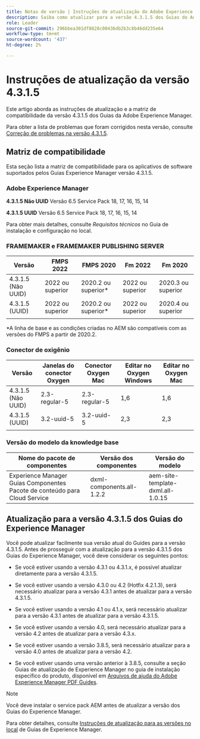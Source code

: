 ```yaml
---
title: Notas de versão | Instruções de atualização do Adobe Experience Manager Guides versão 4.3.1.5
description: Saiba como atualizar para a versão 4.3.1.5 dos Guias do Adobe Experience Manager
role: Leader
source-git-commit: 296bbea301df8828c00436db2b3c8b46dd235e64
workflow-type: tm+mt
source-wordcount: '437'
ht-degree: 2%

---
```



# Instruções de atualização da versão 4.3.1.5

Este artigo aborda as instruções de atualização e a matriz de compatibilidade da versão 4.3.1.5 dos Guias da Adobe Experience Manager.


Para obter a lista de problemas que foram corrigidos nesta versão, consulte [Correção de problemas na versão 4.3.1.5](../release-info/fixed-issues-4-3-1-5.md).




## Matriz de compatibilidade

Esta seção lista a matriz de compatibilidade para os aplicativos de software suportados pelos Guias Experience Manager versão 4.3.1.5.

### Adobe Experience Manager

**4.3.1.5 Não UUID**
Versão 6.5 Service Pack 18, 17, 16, 15, 14

**4.3.1.5 UUID**
Versão 6.5 Service Pack 18, 17, 16, 15, 14

Para obter mais detalhes, consulte *Requisitos técnicos* no Guia de instalação e configuração no local.

### FRAMEMAKER e FRAMEMAKER PUBLISHING SERVER

| Versão | FMPS 2022 | FMPS 2020 | Fm 2022 | Fm 2020 |
| --- | --- | --- | --- | --- |
| 4.3.1.5 (Não UUID) | 2022 ou superior | 2020.2 ou superior* | 2022 ou superior | 2020.3 ou superior |
| 4.3.1.5 (UUID) | 2022 ou superior | 2020.2 ou superior* | 2022 ou superior | 2020.4 ou superior |
| | | | |

*A linha de base e as condições criadas no AEM são compatíveis com as versões do FMPS a partir de 2020.2.

### Conector de oxigênio

| Versão | Janelas do conector Oxygen | Conector Oxygen Mac | Editar no Oxygen Windows | Editar no Oxygen Mac |
| --- | --- | --- |--- |--- |
| 4.3.1.5 (Não UUID) | 2.3-regular-5 | 2.3-regular-5 | 1,6 | 1,6 |
| 4.3.1.5 (UUID) | 3.2-uuid-5 | 3.2-uuid-5 | 2,3 | 2,3 |
|  |  |   |



### Versão do modelo da knowledge base

| Nome do pacote de componentes | Versão dos componentes | Versão do modelo |
|---|---|---|
| Experience Manager Guias Componentes Pacote de conteúdo para Cloud Service | dxml-components.all-1.2.2 | aem-site-template-dxml.all-1.0.15 |



## Atualização para a versão 4.3.1.5 dos Guias do Experience Manager


Você pode atualizar facilmente sua versão atual do Guides para a versão 4.3.1.5. Antes de prosseguir com a atualização para a versão 4.3.1.5 dos Guias do Experience Manager, você deve considerar os seguintes pontos:


- Se você estiver usando a versão 4.3.1 ou 4.3.1.x, é possível atualizar diretamente para a versão 4.3.1.5.
- Se você estiver usando a versão 4.3.0 ou 4.2 (Hotfix 4.2.1.3), será necessário atualizar para a versão 4.3.1 antes de atualizar para a versão 4.3.1.5.

- Se você estiver usando a versão 4.1 ou 4.1.x, será necessário atualizar para a versão 4.3.1 antes de atualizar para a versão 4.3.1.5.


- Se você estiver usando a versão 4.0, será necessário atualizar para a versão 4.2 antes de atualizar para a versão 4.3.x.
- Se você estiver usando a versão 3.8.5, será necessário atualizar para a versão 4.0 antes de atualizar para a versão 4.2.
- Se você estiver usando uma versão anterior à 3.8.5, consulte a seção Guias de atualização de Experience Manager no guia de instalação específico do produto, disponível em [Arquivos de ajuda do Adobe Experience Manager PDF Guides](https://helpx.adobe.com/xml-documentation-for-experience-manager/archive.html).



>[!NOTE]
>
>Você deve instalar o service pack AEM antes de atualizar a versão dos Guias do Experience Manager.

Para obter detalhes, consulte [Instruções de atualização para as versões no local](../install-guide/upgrade-xml-documentation.md) de Guias de Experience Manager.

